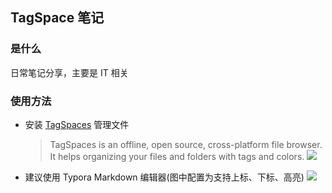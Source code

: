 ﻿## TagSpace 笔记

### 是什么
日常笔记分享，主要是 IT 相关


### 使用方法

- 安装 [TagSpaces](http://localhost:80/) 管理文件
  > TagSpaces is an offline, open source, cross-platform file browser.
  > It helps organizing your files and folders with tags and colors.
  ![](https://picgo-notes.oss-cn-beijing.aliyuncs.com/img/tagspaces_20210417175355.png)


- 建议使用 Typora Markdown 编辑器(图中配置为支持上标、下标、高亮)
![](https://picgo-notes.oss-cn-beijing.aliyuncs.com/img/Typora_preference_20210127103830.png)
